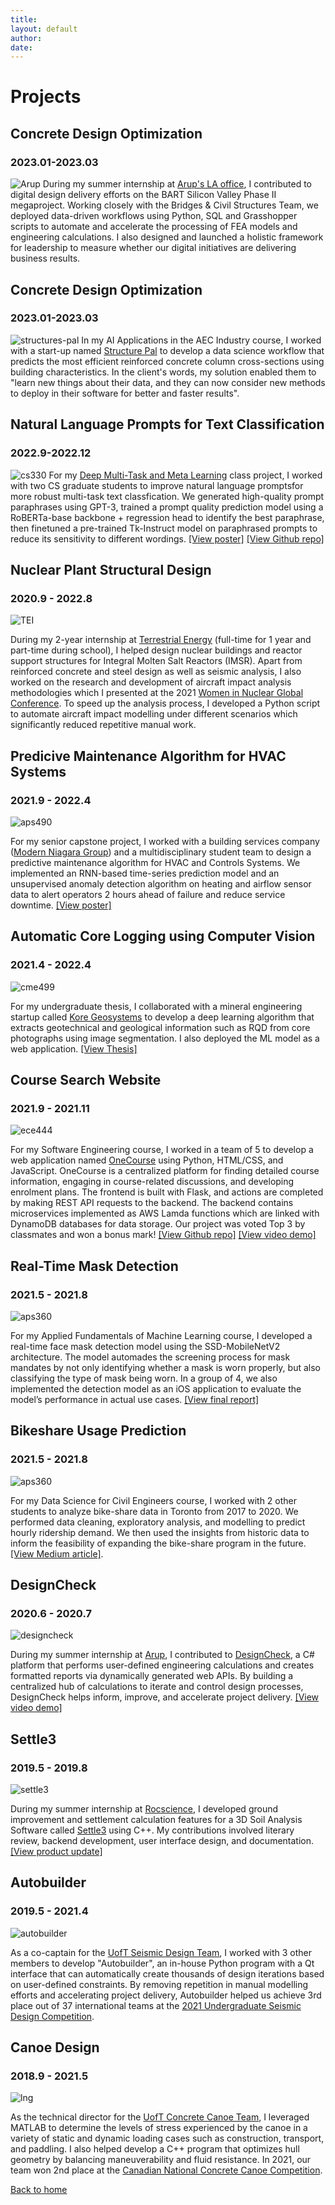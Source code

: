 ```yaml
---
title: 
layout: default
author: 
date: 
---
```


# Projects

## Concrete Design Optimization
### 2023.01-2023.03
![Arup](./assets/img/projects/cp2.jpg)
During my summer internship at [Arup's LA office](https://www.arup.com/offices/united-states-of-america/los-angeles), I contributed to digital design delivery efforts on the BART Silicon Valley Phase II megaproject. Working closely with the Bridges & Civil Structures Team, we deployed data-driven workflows using Python, SQL and Grasshopper scripts to automate and accelerate the processing of FEA models and engineering calculations. I also designed and launched a holistic framework for leadership to measure whether our digital initiatives are delivering business results.

## Concrete Design Optimization
### 2023.01-2023.03
![structures-pal](./assets/img/projects/structures_pal.png)
In my AI Applications in the AEC Industry course, I worked with a start-up named [Structure Pal](https://www.structure-pal.com/) to develop a data science workflow that predicts the most efficient reinforced concrete column cross-sections using building characteristics. In the client's words, my solution enabled them to "learn new things about their data, and they can now consider new methods to deploy in their software for better and faster results".

## Natural Language Prompts for Text Classification
### 2022.9-2022.12
![cs330](./assets/img/projects/cs330.png)
For my [Deep Multi-Task and Meta Learning](https://cs330.stanford.edu/) class project, I worked with two CS graduate students to improve natural language promptsfor more robust multi-task text classfication. We generated high-quality prompt paraphrases using GPT-3, trained a prompt quality prediction model using a RoBERTa-base backbone + regression head to identify the best paraphrase, then finetuned a pre-trained Tk-Instruct model on paraphrased prompts to reduce its sensitivity to different wordings. <a href=".\docs\pdf\CS330 Poster.jpg">[View poster]</a>
[[View Github repo]](https://github.com/shirleyzhang2/CS330-Project)

## Nuclear Plant Structural Design
### 2020.9 - 2022.8

![TEI](./assets/img/projects/TEI.jpg)

During my 2-year internship at [Terrestrial Energy](https://www.terrestrialenergy.com/) (full-time for 1 year and part-time during school), I helped design nuclear buildings and reactor support structures for Integral Molten Salt Reactors (IMSR). Apart from reinforced concrete and steel design as well as seismic analysis, I also worked on the research and development of aircraft impact analysis methodologies which I presented at the 2021 [Women in Nuclear Global Conference](https://win-global.org/activities/annual). To speed up the analysis process, I developed a Python script to automate aircraft impact modelling under different scenarios which significantly reduced repetitive manual work.

## Predicive Maintenance Algorithm for HVAC Systems
### 2021.9 - 2022.4

![aps490](./assets/img/projects/aps490.png)

For my senior capstone project, I worked with a building services company ([Modern Niagara Group](https://modernniagara.com/)) and a multidisciplinary student team to design a predictive maintenance algorithm for HVAC and Controls Systems. We implemented an RNN-based time-series prediction model and an unsupervised anomaly detection algorithm on heating and airflow sensor data to alert operators 2 hours ahead of failure and reduce service downtime. <a href=".\docs\pdf\APS490 Poster - Team MNG.pdf">[View poster]</a>
<!--[Learn More](portfolio/capstone.html)-->

## Automatic Core Logging using Computer Vision
### 2021.4 - 2022.4

![cme499](./assets/img/projects/cme499.png)

For my undergraduate thesis, I collaborated with a mineral engineering startup called [Kore Geosystems](https://www.koregeosystems.com/) to develop a deep learning algorithm that extracts geotechnical and geological information such as RQD from core photographs using image segmentation. I also deployed the ML model as a web application. <a href=".\docs\pdf\CME499_Thesis_SZ-compressed.pdf">[View Thesis]</a>


## Course Search Website
### 2021.9 - 2021.11

![ece444](./assets/img/projects/ece444.png)

For my Software Engineering course, I worked in a team of 5 to develop a web application named [OneCourse](https://onecourse.herokuapp.com/) using Python, HTML/CSS, and JavaScript. OneCourse is a centralized platform for finding detailed course information, engaging in course-related discussions, and developing enrolment plans. The frontend is built with Flask, and actions are completed by making REST API requests to the backend​. The backend contains microservices implemented as AWS Lamda functions which are linked with DynamoDB databases for data storage. Our project was voted Top 3 by classmates and won a bonus mark! [[View Github repo]](https://github.com/shirleyzhang2/project1-education-pathways-group-1-teamone) [[View video demo]](https://youtu.be/PjRcku7ttuM)

## Real-Time Mask Detection
### 2021.5 - 2021.8

![aps360](./assets/img/projects/aps360.png)

For my Applied Fundamentals of Machine Learning course, I developed a real-time face mask detection model using the SSD-MobileNetV2 architecture. The model automades the screening process for mask mandates by not only identifying whether a mask is worn properly, but also classifying the type of mask being worn. In a group of 4, we also implemented the detection model as an iOS application to evaluate the model’s performance in actual use cases. <a href=".\docs\pdf\APS360_Report.pdf">[View final report]</a>

## Bikeshare Usage Prediction
### 2021.5 - 2021.8

![aps360](./assets/img/projects/civ1498.png)

For my Data Science for Civil Engineers course, I worked with 2 other students to analyze bike-share data in Toronto from 2017 to 2020. We performed data cleaning, exploratory analysis, and modelling to predict hourly ridership demand. We then used the insights from historic data to inform the feasibility of expanding the bike-share program in the future. [[View Medium article]](https://shirleyzhang2.medium.com/toronto-bike-share-data-analysis-943d5810c717).

## DesignCheck
### 2020.6 - 2020.7

![designcheck](./assets/img/projects/designcheck.png)

During my summer internship at [Arup](https://www.arup.com/), I contributed to [DesignCheck](https://www.autodesk.com/autodesk-university/class/Dynamo-Engineers-Design-All-2018), a C# platform that performs user-defined engineering calculations and creates formatted reports via dynamically generated web APIs. By building a centralized hub of calculations to iterate and control design processes, DesignCheck helps inform, improve, and accelerate project delivery. [[View video demo]](https://www.youtube.com/watch?v=tQEU4uQOVuI)

## Settle3
### 2019.5 - 2019.8

![settle3](./assets/img/projects/settle3.PNG)

During my summer internship at [Rocscience](https://www.rocscience.com/), I developed ground improvement and settlement calculation features for a 3D Soil Analysis Software called [Settle3](https://www.rocscience.com/software/settle3) using C++. My contributions involved literary review, backend development, user interface design, and documentation. <a href=".\docs\pdf\Settle3_update.pdf">[View product update]</a>

## Autobuilder
### 2019.5 - 2021.4

![autobuilder](./assets/img/projects/ab.png)

As a co-captain for the [UofT Seismic Design Team](http://seismic.skule.ca/), I worked with 3 other members to develop "Autobuilder", an in-house Python program with a Qt interface that can automatically create thousands of design iterations based on user-defined constraints. By removing repetition in manual modelling efforts and accelerating project delivery, Autobuilder helped us achieve 3rd place out of 37 international teams at the [2021 Undergraduate Seismic Design Competition](https://slc.eeri.org/2021-sdc/).

## Canoe Design
### 2018.9 - 2021.5

![lng](/assets/img/projects/panda.png)

As the technical director for the [UofT Concrete Canoe Team](https://canoe.skule.ca/), I leveraged MATLAB to determine the levels of stress experienced by the canoe in a variety of static and dynamic loading cases such as construction, transport, and paddling.  I also helped develop a C++ program that optimizes hull geometry by balancing maneuverability and fluid resistance. In 2021, our team won 2nd place at the [Canadian National Concrete Canoe Competition](https://www.cscecompetitions.ca/en/home/cnccc/).    

[Back to home](/)